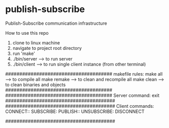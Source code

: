 # publish-subscribe
Publish-Subscribe communication infrastructure

How to use this repo
1. clone to linux machine
2. navigate to project root directory
3. run 'make'
4. ./bin/server <port>  --> to run server
5. ./bin/client         --> to run single client instance (from other terminal)
  
  
  ######################################
  makefile rules:
    make all          --> to compile all
    make remake       --> to clean and recompile all
    make clean        --> to clean binaries and objects
  ######################################  
  ######################################
  Server command:
    exit
  #######################################
  #######################################
  Client commands:
    CONNECT:<port>:<name>
    SUBSCRIBE:<topic>
    PUBLISH:<topic>:<data to share>
    UNSUBSCRIBE:<topic>
    DISCONNECT
  
  #######################################
